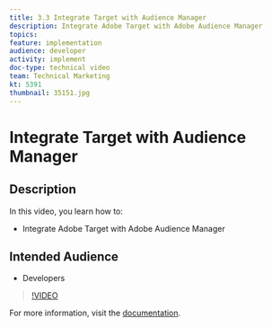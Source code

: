 ```yaml
---
title: 3.3 Integrate Target with Audience Manager
description: Integrate Adobe Target with Adobe Audience Manager
topics: 
feature: implementation
audience: developer
activity: implement
doc-type: technical video
team: Technical Marketing
kt: 5391
thumbnail: 35151.jpg
---
```


# Integrate Target with Audience Manager

## Description

In this video, you learn how to:

* Integrate Adobe Target with Adobe Audience Manager

## Intended Audience

* Developers

>[!VIDEO](https://video.tv.adobe.com/v/35151/?quality=12)

For more information, visit the [documentation](https://docs.adobe.com/content/help/en/target/using/integrate/mmp.html).
